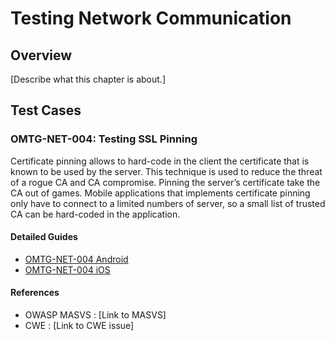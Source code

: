 # Testing Network Communication

## Overview

[Describe what this chapter is about.]

## Test Cases

### OMTG-NET-004: Testing SSL Pinning
Certificate pinning allows to hard-code in the client the certificate that is known to be used by the server. This technique is used to reduce the threat of a rogue CA and CA compromise. Pinning the server’s certificate take the CA out of games. Mobile applications that implements certificate pinning only have to connect to a limited numbers of server, so a small list of trusted CA can be hard-coded in the application.

#### Detailed Guides

- [OMTG-NET-004 Android](0x04a_OMTG-NET_Android.md#OMTG-NET-004)
- [OMTG-NET-004 iOS](0x04b_OMTG-NET_iOS.md#OMTG-NET-004)

#### References

- OWASP MASVS : [Link to MASVS]
- CWE : [Link to CWE issue]


